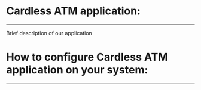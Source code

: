 # Cardless ATM application:
---------------------------
Brief description of our application


# How to configure Cardless ATM application on your system:
------------------------------------------------------------

